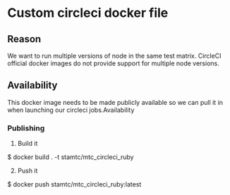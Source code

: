 # Custom circleci docker file

## Reason

We want to run multiple versions of node in the same test matrix.  CircleCI official docker images do not provide support
for multiple node versions.

## Availability

This docker image needs to be made publicly available so we can pull it in when launching our circleci jobs.Availability

### Publishing

1. Build it

$ docker build . -t stamtc/mtc_circleci_ruby

2. Push it

$ docker push stamtc/mtc_circleci_ruby:latest
